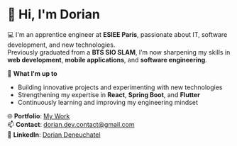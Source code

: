 # 👋 Hi, I'm Dorian  

💻 I'm an apprentice engineer at **ESIEE Paris**, passionate about IT, software development, and new technologies.  
Previously graduated from a **BTS SIO SLAM**, I’m now sharpening my skills in **web development**, **mobile applications**, and **software engineering**.  

🚀 **What I'm up to**  
- Building innovative projects and experimenting with new technologies  
- Strengthening my expertise in **React**, **Spring Boot**, and **Flutter**  
- Continuously learning and improving my engineering mindset  

🌐 **Portfolio**: [My Work](dorian-dev.fr)  
📫 **Contact**: dorian.dev.contact@gmail.com  
🔗 **LinkedIn**: [Dorian Deneuchatel](https://www.linkedin.com/in/dorian-deneuchatel-27928325a/)  
